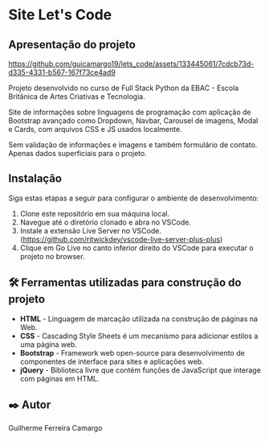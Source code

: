 # Site Let's Code

## Apresentação do projeto

https://github.com/guicamargo19/lets_code/assets/133445061/7cdcb73d-d335-4331-b567-167f73ce4ad9

Projeto desenvolvido no curso de Full Stack Python da EBAC - Escola Britânica de Artes Criativas e Tecnologia.

Site de informações sobre linguagens de programação com aplicação de Bootstrap avançado como Dropdown, Navbar,
Carousel de imagens, Modal e Cards, com arquivos CSS e JS usados localmente.

Sem validação de informações e imagens e também formulário de contato. Apenas dados superficiais para o projeto.

## Instalação

Siga estas etapas a seguir para configurar o ambiente de desenvolvimento:

1. Clone este repositório em sua máquina local.
2. Navegue até o diretório clonado e abra no VSCode.
3. Instale a extensão Live Server no VSCode. (https://github.com/ritwickdey/vscode-live-server-plus-plus)
4. Clique em Go Live no canto inferior direito do VSCode para executar o projeto no browser.

## 🛠️ Ferramentas utilizadas para construção do projeto

* **HTML** - Linguagem de marcação utilizada na construção de páginas na Web.
* **CSS** - Cascading Style Sheets é um mecanismo para adicionar estilos a uma página web.
* **Bootstrap** - Framework web open-source para desenvolvimento de componentes de interface para sites e aplicações web.
* **jQuery** - Biblioteca livre que contém funções de JavaScript que interage com páginas em HTML.

## ✒️ Autor

Guilherme Ferreira Camargo
